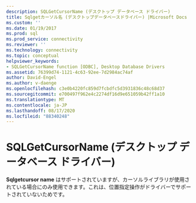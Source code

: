 ```yaml
---
description: SQLGetCursorName (デスクトップ データベース ドライバー)
title: Sqlgetカーソル名 (デスクトップデータベースドライバー) |Microsoft Docs
ms.custom: ''
ms.date: 01/19/2017
ms.prod: sql
ms.prod_service: connectivity
ms.reviewer: ''
ms.technology: connectivity
ms.topic: conceptual
helpviewer_keywords:
- SQLGetCursorName function [ODBC], Desktop Database Drivers
ms.assetid: 76399d74-1121-4c63-92ee-7d2984ac74af
author: David-Engel
ms.author: v-daenge
ms.openlocfilehash: c3e0b4220fc859d7fcbdfc5d3931836c48c68d37
ms.sourcegitcommit: e700497f962e4c2274df16d9e651059b42ff1a10
ms.translationtype: MT
ms.contentlocale: ja-JP
ms.lasthandoff: 08/17/2020
ms.locfileid: "88340248"
---
```

# <a name="sqlgetcursorname-desktop-database-drivers"></a>SQLGetCursorName (デスクトップ データベース ドライバー)
**Sqlgetcursor name** はサポートされていますが、カーソルライブラリが使用されている場合にのみ使用できます。これは、位置指定操作がドライバーでサポートされていないためです。

